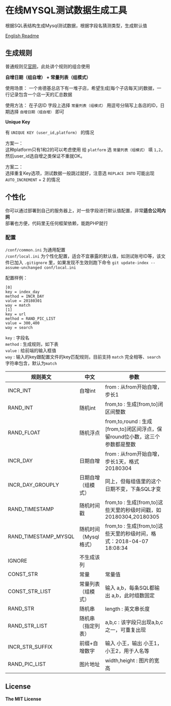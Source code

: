 # 在线MYSQL测试数据生成工具

根据SQL表结构生成Mysql测试数据，根据字段名猜测类型，生成默认值  

[English Readme](./README_EN.MD)

## 生成规则

普通规则见[官网](http://datamake.online/)，此处讲个规则的组合使用  

**自增日期（组自增） + 常量列表（组模式）**

使用场景： 一个肯德基总店下有一堆子店，希望生成[每个子店每天]的数据，一行记录包含一个店一天的汇总数据    

使用方法： 在子店ID 字段上选择 `常量列表（组模式）` 用逗号分隔写上各店的ID，日期选择 `自增日期（组自增）` 即可

**Unique Key**  

有 `UNIQUE KEY (user_id,platform) ` 的情况  

方案一：  
这种platform只有1和2的可以考虑使用 给 `platform` 选 `常量列表（组模式）` 填 `1,2`，然后user_id选自增之类保证不重就OK。 

方案二：  
选择重复Key选项，测试数据一般跳过就好，注意选 `REPLACE INTO` 可能出现 `AUTO_INCREMENT` + 2 的情况

## 个性化
你可以通过部署到自己的服务器上，对一些字段进行默认值配置，非常**适合公司内网**  
部署也方便，代码里无任何框架依赖，能跑PHP就行  

### 配置
`/conf/common.ini` 为通用配置  
`/conf/local.ini` 为个性化配置，适合不宜暴露的默认值，如测试账号ID等，该文件已加入 `.gitignore` 里，如果发现不生效则跑下命令
`git update-index --assume-unchanged conf/local.ini` 

配置样例：

```
[0]
key = index_day 
method = INCR_DAY
value = 20180301
way = match
[1]
key = url 				
method = RAND_PIC_LIST 
value = 300,400			
way = search				
```
`key` : 字段名  
`method` : 生成规则，如下表   
`value` : 给前端的输入框值  
`way` : 输入的key跟配置文件的key匹配规则，目前支持 `match` 完全相等、`search` 字符串包含，默认为`match` 


| 规则英文 | 中文 |  参数 |
|----------|------|------|
| INCR_INT | 自增int  | from  : 从from开始自增，步长1
| RAND_INT | 随机int  | from,to  : 生成[from,to]闭区间整数
| RAND_FLOAT | 随机浮点  | from,to,round  : 生成[from,to]闭区间浮点，保留round位小数，这三个参数都是整数
| INCR_DAY | 日期自增     | from  : 从from开始自增，步长1天，格式20180304
| INCR\_DAY\_GROUPLY | 日期自增（组模式） | 同上，但每组值里的这个日期不变，下条SQL才变
| RAND_TIMESTAMP |  随机时间戳     | from,to  : 生成[from,to]这些天里的秒级时间戳，如 20180304,20180305
| RAND_TIMESTAMP_MYSQL |  随机时间（Mysql格式）     | from,to  : 生成[from,to]这些天里的秒级时间，格式：2018-04-07 18:08:34
| IGNORE |   不生成该列    | 
| CONST_STR |   常量    | 常量值
| CONST\_STR\_LIST |   常量列表（组模式）    | 输入 a,b，每条SQL都输出 a,b，此时组数固定
| RAND_STR |   随机串    | length : 英文串长度
| RAND\_STR\_LIST |   随机串（指定列表）    | a,b,c : 该字段只出现a,b,c之一，可重复出现
| INCR\_STR\_SUFFIX  |   前缀+自增数字    | 输入 小王，输出 小王1，小王2，用于人名等
| RAND\_PIC\_LIST |   图片地址    | width,height  : 图片的宽高



## License

**The MIT License**